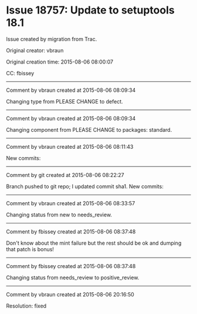 # Issue 18757: Update to setuptools 18.1

Issue created by migration from Trac.

Original creator: vbraun

Original creation time: 2015-08-06 08:00:07

CC:  fbissey




---

Comment by vbraun created at 2015-08-06 08:09:34

Changing type from PLEASE CHANGE to defect.


---

Comment by vbraun created at 2015-08-06 08:09:34

Changing component from PLEASE CHANGE to packages: standard.


---

Comment by vbraun created at 2015-08-06 08:11:43

New commits:


---

Comment by git created at 2015-08-06 08:22:27

Branch pushed to git repo; I updated commit sha1. New commits:


---

Comment by vbraun created at 2015-08-06 08:33:57

Changing status from new to needs_review.


---

Comment by fbissey created at 2015-08-06 08:37:48

Don't know about the mint failure but the rest should be ok and dumping that patch is bonus!


---

Comment by fbissey created at 2015-08-06 08:37:48

Changing status from needs_review to positive_review.


---

Comment by vbraun created at 2015-08-06 20:16:50

Resolution: fixed
